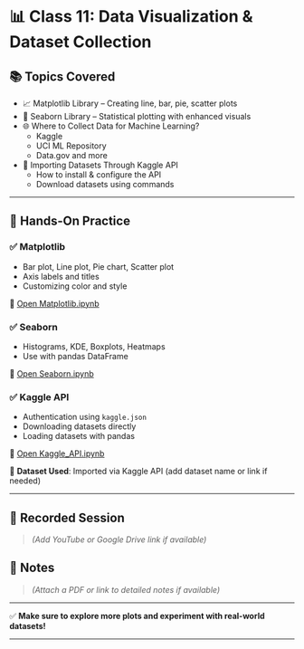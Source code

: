 # 📊 Class 11: Data Visualization & Dataset Collection

## 📚 Topics Covered
- 📈 Matplotlib Library – Creating line, bar, pie, scatter plots
- 🌈 Seaborn Library – Statistical plotting with enhanced visuals
- 🌐 Where to Collect Data for Machine Learning?
  - Kaggle
  - UCI ML Repository
  - Data.gov and more
- 🔑 Importing Datasets Through Kaggle API
  - How to install & configure the API
  - Download datasets using commands

---

## 🧪 Hands-On Practice

### ✅ Matplotlib
- Bar plot, Line plot, Pie chart, Scatter plot
- Axis labels and titles
- Customizing color and style

🔗 [Open Matplotlib.ipynb](./Matplotlib.ipynb)

### ✅ Seaborn
- Histograms, KDE, Boxplots, Heatmaps
- Use with pandas DataFrame

🔗 [Open Seaborn.ipynb](./SeaBorn.ipynb)

### ✅ Kaggle API
- Authentication using `kaggle.json`
- Downloading datasets directly
- Loading datasets with pandas

🔗 [Open Kaggle_API.ipynb](./Importing_Datasets_Through_kaggel_API.ipynb)

📁 **Dataset Used**: Imported via Kaggle API (add dataset name or link if needed)

---

## 🎥 Recorded Session
> *(Add YouTube or Google Drive link if available)*

## 📄 Notes
> *(Attach a PDF or link to detailed notes if available)*

---

✅ **Make sure to explore more plots and experiment with real-world datasets!**

---

